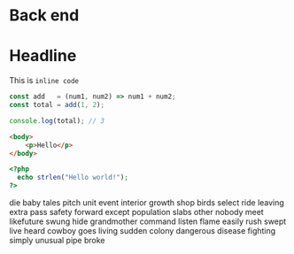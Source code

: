 # Back end

# Headline

>
This is `inline code`

```javascript
const add   = (num1, num2) => num1 + num2;
const total = add(1, 2);

console.log(total); // 3
```

```html
<body>
    <p>Hello</p>
</body>
```

```php
<?php
  echo strlen("Hello world!");
?> 
```

die baby tales pitch unit event interior growth shop birds select ride leaving extra pass safety forward except population slabs other nobody meet likefuture swung hide grandmother command listen flame easily rush swept live heard cowboy goes living sudden colony dangerous disease fighting simply unusual pipe broke  

